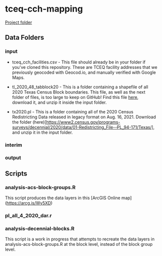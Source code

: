 # tceq-cch-mapping

[Project folder](https://txriogrande.sharepoint.com/:f:/s/DataProjects/Eh-UwzdvvuVMm9-afDolXPkBKcO8SAtv7-V12Ei6P1M1Cg?e=VYNT7T)


## Data Folders

### input

* tceq_cch_facilities.csv - This file should already be in your folder if you've cloned this repository. These are TCEQ facility addresses that we previously geocoded with Geocod.io, and manually verified with Google Maps. 

* tl_2020_48_tabblock20 - This is a folder containing a shapefile of all 2020 Texas Census Block boundaries. This file, as well as the next folder of files, is too large to keep on GitHub! Find this file [here](https://www2.census.gov/geo/tiger/TIGER2020/TABBLOCK20/), download it, and unzip it inside the input folder. 

* tx2020.pl - This is a folder containing all of the 2020 Census Redistricting Data released in legacy format on Aug. 16, 2021. Download the folder (here)[https://www2.census.gov/programs-surveys/decennial/2020/data/01-Redistricting_File--PL_94-171/Texas/], and unzip it in the input folder.


### interim



### output



## Scripts
### analysis-acs-block-groups.R

This script produces the data layers in this [ArcGIS Online map] (https://arcg.is/Wy5XD)


### pl_all_4_2020_dar.r



### analysis-decennial-blocks.R 

This script is a work in progress that attempts to recreate the data layers in analysis-acs-block-groups.R at the block level, instead of the block group level. 
